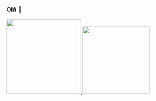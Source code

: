 ### Olá 👋


<div >
  <a href="https://github.com/penteado-git">
  <img height="200em" src="https://github-readme-stats.vercel.app/api?username=penteado-git&show_icons=true&theme=dark&include_all_commits=true&count_private=true"/>
  <img height="180em" src="https://github-readme-stats.vercel.app/api/top-langs/?username=penteado-git&layout=compact&langs_count=7&theme=dark"/>
</div>
